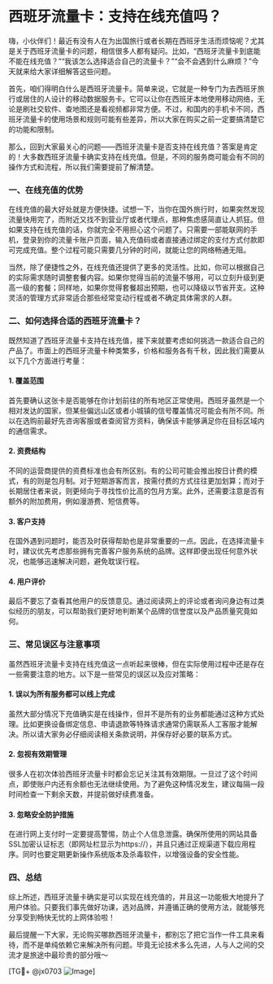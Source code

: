 # 西班牙流量卡：支持在线充值吗？

嗨，小伙伴们！最近有没有人在为出国旅行或者长期在西班牙生活而烦恼呢？尤其是关于西班牙流量卡的问题，相信很多人都有疑问。比如，“西班牙流量卡到底能不能在线充值？”“我该怎么选择适合自己的流量卡？”“会不会遇到什么麻烦？”今天就来给大家详细解答这些问题。

首先，咱们得明白什么是西班牙流量卡。简单来说，它就是一种专门为去西班牙旅行或居住的人设计的移动数据服务卡。它可以让你在西班牙本地使用移动网络，无论是刷社交软件、查地图还是看视频都非常方便。不过，和国内的手机卡不同，西班牙流量卡的使用场景和规则可能有些差异，所以大家在购买之前一定要搞清楚它的功能和限制。

那么，回到大家最关心的问题——西班牙流量卡是否支持在线充值？答案是肯定的！大多数西班牙流量卡确实支持在线充值。但是，不同的服务商可能会有不同的操作方式和流程，所以我们需要提前了解清楚。

### 一、在线充值的优势

在线充值的最大好处就是方便快捷。试想一下，当你在国外旅行时，如果突然发现流量快用完了，而附近又找不到营业厅或者代理点，那种焦虑感简直让人抓狂。但如果支持在线充值的话，你就完全不用担心这个问题了。只需要一部能联网的手机，登录到你的流量卡账户页面，输入充值码或者直接通过绑定的支付方式付款即可完成充值。整个过程可能只需要几分钟的时间，就能让您的网络畅通无阻。

当然，除了便捷性之外，在线充值还提供了更多的灵活性。比如，你可以根据自己的实际需求随时调整套餐内容。如果你觉得当前的流量不够用，可以立刻升级到更高一级的套餐；同样地，如果你觉得套餐超出预期，也可以降级以节省开支。这种灵活的管理方式非常适合那些经常变动行程或者不确定具体需求的人群。

### 二、如何选择合适的西班牙流量卡？

既然知道了西班牙流量卡支持在线充值，接下来就要考虑如何挑选一款适合自己的产品了。市面上的西班牙流量卡种类繁多，价格和服务各有千秋，因此我们需要从以下几个方面进行考量：

#### 1. **覆盖范围**
   首先要确认这张卡是否能够在你计划前往的所有地区正常使用。西班牙虽然是一个相对发达的国家，但某些偏远山区或者小城镇的信号覆盖情况可能会有所不同。所以在选购前最好先咨询客服或者查阅官方资料，确保该卡能够满足你在目标区域内的通信需求。

#### 2. **资费结构**
   不同的运营商提供的资费标准也会有所区别。有的公司可能会推出按日计费的模式，有的则是包月制。对于短期游客而言，按需付费的方式往往更加划算；而对于长期居住者来说，则更倾向于寻找性价比高的包月方案。此外，还需要注意是否有额外的附加费用，例如漫游费、短信费等。

#### 3. **客户支持**
   在国外遇到问题时，能否及时获得帮助也是非常重要的一点。因此，在选择流量卡时，建议优先考虑那些拥有完善客户服务系统的品牌。这样即便出现任何意外状况，也能够迅速解决问题，避免耽误行程。

#### 4. **用户评价**
   最后不要忘了查看其他用户的反馈意见。通过阅读网上的评论或者询问身边有过类似经历的朋友，可以帮助我们更好地判断某个品牌的信誉度以及产品质量究竟如何。

### 三、常见误区与注意事项

虽然西班牙流量卡支持在线充值这一点听起来很棒，但在实际使用过程中还是存在一些需要注意的地方。以下是一些常见的误区以及应对策略：

#### 1. **误以为所有服务都可以线上完成**
   虽然大部分情况下充值确实是在线操作，但并不是所有的业务都能通过这种方式处理。比如更换设备绑定信息、申请退款等特殊请求通常仍需联系人工客服才能解决。所以请大家务必仔细阅读相关条款说明，并保存好必要的联系方式。

#### 2. **忽视有效期管理**
   很多人在初次体验西班牙流量卡时都会忘记关注其有效期限。一旦过了这个时间点，即使账户内还有余额也无法继续使用。为了避免这种情况发生，建议每隔一段时间检查一下剩余天数，并提前做好续费准备。

#### 3. **忽略安全防护措施**
   在进行网上支付时一定要提高警惕，防止个人信息泄露。确保所使用的网站具备SSL加密认证标志（即网址栏显示为https://），并且只通过正规渠道下载应用程序。同时也要定期更新操作系统版本及杀毒软件，以增强设备的安全性能。

### 四、总结

综上所述，西班牙流量卡确实是可以实现在线充值的，并且这一功能极大地提升了用户体验。只要我们事先做好功课，选对品牌，并遵循正确的使用方法，就能够充分享受到畅快无忧的上网体验啦！

最后提醒一下大家，无论购买哪款西班牙流量卡，都别忘了把它当作一件工具来看待，而不是单纯依赖它来解决所有问题。毕竟无论技术多么先进，人与人之间的交流才是旅途中最珍贵的部分哦～

[TG💪+ @jx0703 ![Image](https://github.com/user-attachments/assets/dbca1d08-cadb-493c-b0ec-ad6f7a83f270)]